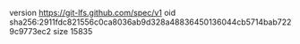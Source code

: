 version https://git-lfs.github.com/spec/v1
oid sha256:2911fdc821556c0ca8036ab9d328a48836450136044cb5714bab7229c9773ec2
size 15835

